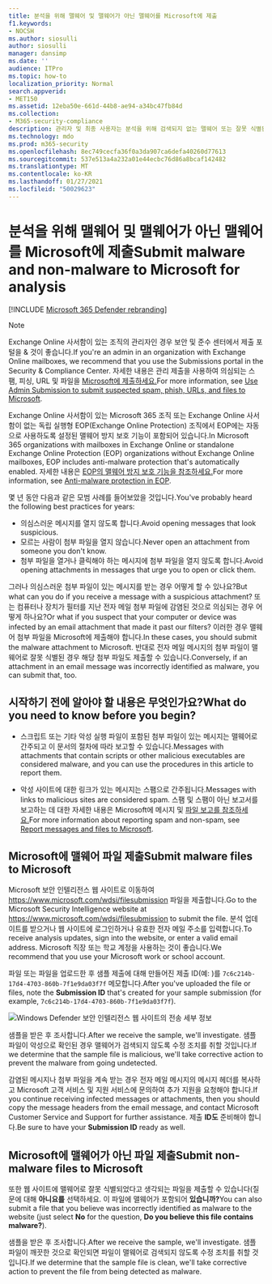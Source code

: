 ```yaml
---
title: 분석을 위해 맬웨어 및 맬웨어가 아닌 맬웨어를 Microsoft에 제출
f1.keywords:
- NOCSH
ms.author: siosulli
author: siosulli
manager: dansimp
ms.date: ''
audience: ITPro
ms.topic: how-to
localization_priority: Normal
search.appverid:
- MET150
ms.assetid: 12eba50e-661d-44b8-ae94-a34bc47fb84d
ms.collection:
- M365-security-compliance
description: 관리자 및 최종 사용자는 분석을 위해 검색되지 없는 맬웨어 또는 잘못 식별된 맬웨어 첨부 파일을 Microsoft에 제출하는 방법을 배울 수 있습니다.
ms.technology: mdo
ms.prod: m365-security
ms.openlocfilehash: 8ec749cecfa36f0a3da907ca6defa40260d77613
ms.sourcegitcommit: 537e513a4a232a01e44ecbc76d86a8bcaf142482
ms.translationtype: MT
ms.contentlocale: ko-KR
ms.lasthandoff: 01/27/2021
ms.locfileid: "50029623"
---
```

# <a name="submit-malware-and-non-malware-to-microsoft-for-analysis"></a><span data-ttu-id="07d66-103">분석을 위해 맬웨어 및 맬웨어가 아닌 맬웨어를 Microsoft에 제출</span><span class="sxs-lookup"><span data-stu-id="07d66-103">Submit malware and non-malware to Microsoft for analysis</span></span>

[!INCLUDE [Microsoft 365 Defender rebranding](../includes/microsoft-defender-for-office.md)]


> [!NOTE]
> <span data-ttu-id="07d66-104">Exchange Online 사서함이 있는 조직의 관리자인 경우 보안 및 준수 센터에서 제출 포털을 & 것이 좋습니다.</span><span class="sxs-lookup"><span data-stu-id="07d66-104">If you're an admin in an organization with Exchange Online mailboxes, we recommend that you use the Submissions portal in the Security & Compliance Center.</span></span> <span data-ttu-id="07d66-105">자세한 내용은 관리 제출을 사용하여 의심되는 스팸, 피싱, URL 및 파일을 [Microsoft에 제출하세요.](admin-submission.md)</span><span class="sxs-lookup"><span data-stu-id="07d66-105">For more information, see [Use Admin Submission to submit suspected spam, phish, URLs, and files to Microsoft](admin-submission.md).</span></span>

<span data-ttu-id="07d66-106">Exchange Online 사서함이 있는 Microsoft 365 조직 또는 Exchange Online 사서함이 없는 독립 실행형 EOP(Exchange Online Protection) 조직에서 EOP에는 자동으로 사용하도록 설정된 맬웨어 방지 보호 기능이 포함되어 있습니다.</span><span class="sxs-lookup"><span data-stu-id="07d66-106">In Microsoft 365 organizations with mailboxes in Exchange Online or standalone Exchange Online Protection (EOP) organizations without Exchange Online mailboxes, EOP includes anti-malware protection that's automatically enabled.</span></span> <span data-ttu-id="07d66-107">자세한 내용은 [EOP의 맬웨어 방지 보호 기능을 참조하세요.](anti-malware-protection.md)</span><span class="sxs-lookup"><span data-stu-id="07d66-107">For more information, see [Anti-malware protection in EOP](anti-malware-protection.md).</span></span>

<span data-ttu-id="07d66-108">몇 년 동안 다음과 같은 모범 사례를 들어보았을 것입니다.</span><span class="sxs-lookup"><span data-stu-id="07d66-108">You've probably heard the following best practices for years:</span></span>

- <span data-ttu-id="07d66-109">의심스러운 메시지를 열지 않도록 합니다.</span><span class="sxs-lookup"><span data-stu-id="07d66-109">Avoid opening messages that look suspicious.</span></span>
- <span data-ttu-id="07d66-110">모르는 사람이 첨부 파일을 열지 않습니다.</span><span class="sxs-lookup"><span data-stu-id="07d66-110">Never open an attachment from someone you don't know.</span></span>
- <span data-ttu-id="07d66-111">첨부 파일을 열거나 클릭해야 하는 메시지에 첨부 파일을 열지 않도록 합니다.</span><span class="sxs-lookup"><span data-stu-id="07d66-111">Avoid opening attachments in messages that urge you to open or click them.</span></span>

<span data-ttu-id="07d66-112">그러나 의심스러운 첨부 파일이 있는 메시지를 받는 경우 어떻게 할 수 있나요?</span><span class="sxs-lookup"><span data-stu-id="07d66-112">But what can you do if you receive a message with a suspicious attachment?</span></span> <span data-ttu-id="07d66-113">또는 컴퓨터나 장치가 필터를 지난 전자 메일 첨부 파일에 감염된 것으로 의심되는 경우 어떻게 하나요?</span><span class="sxs-lookup"><span data-stu-id="07d66-113">Or what if you suspect that your computer or device was infected by an email attachment that made it past our filters?</span></span> <span data-ttu-id="07d66-114">이러한 경우 맬웨어 첨부 파일을 Microsoft에 제출해야 합니다.</span><span class="sxs-lookup"><span data-stu-id="07d66-114">In these cases, you should submit the malware attachment to Microsoft.</span></span> <span data-ttu-id="07d66-115">반대로 전자 메일 메시지의 첨부 파일이 맬웨어로 잘못 식별된 경우 해당 첨부 파일도 제출할 수 있습니다.</span><span class="sxs-lookup"><span data-stu-id="07d66-115">Conversely, if an attachment in an email message was incorrectly identified as malware, you can submit that, too.</span></span>

## <a name="what-do-you-need-to-know-before-you-begin"></a><span data-ttu-id="07d66-116">시작하기 전에 알아야 할 내용은 무엇인가요?</span><span class="sxs-lookup"><span data-stu-id="07d66-116">What do you need to know before you begin?</span></span>

- <span data-ttu-id="07d66-117">스크립트 또는 기타 악성 실행 파일이 포함된 첨부 파일이 있는 메시지는 맬웨어로 간주되고 이 문서의 절차에 따라 보고할 수 있습니다.</span><span class="sxs-lookup"><span data-stu-id="07d66-117">Messages with attachments that contain scripts or other malicious executables are considered malware, and you can use the procedures in this article to report them.</span></span>

- <span data-ttu-id="07d66-118">악성 사이트에 대한 링크가 있는 메시지는 스팸으로 간주됩니다.</span><span class="sxs-lookup"><span data-stu-id="07d66-118">Messages with links to malicious sites are considered spam.</span></span> <span data-ttu-id="07d66-119">스팸 및 스팸이 아닌 보고서를 보고하는 데 대한 자세한 내용은 Microsoft에 메시지 및 [파일 보고를 참조하세요.](report-junk-email-messages-to-microsoft.md)</span><span class="sxs-lookup"><span data-stu-id="07d66-119">For more information about reporting spam and non-spam, see [Report messages and files to Microsoft](report-junk-email-messages-to-microsoft.md).</span></span>

## <a name="submit-malware-files-to-microsoft"></a><span data-ttu-id="07d66-120">Microsoft에 맬웨어 파일 제출</span><span class="sxs-lookup"><span data-stu-id="07d66-120">Submit malware files to Microsoft</span></span>

<span data-ttu-id="07d66-121">Microsoft 보안 인텔리전스 웹 사이트로 이동하여 <https://www.microsoft.com/wdsi/filesubmission> 파일을 제출합니다.</span><span class="sxs-lookup"><span data-stu-id="07d66-121">Go to the Microsoft Security Intelligence website at <https://www.microsoft.com/wdsi/filesubmission> to submit the file.</span></span> <span data-ttu-id="07d66-122">분석 업데이트를 받으거나 웹 사이트에 로그인하거나 유효한 전자 메일 주소를 입력합니다.</span><span class="sxs-lookup"><span data-stu-id="07d66-122">To receive analysis updates, sign into the website, or enter a valid email address.</span></span> <span data-ttu-id="07d66-123">Microsoft 직장 또는 학교 계정을 사용하는 것이 좋습니다.</span><span class="sxs-lookup"><span data-stu-id="07d66-123">We recommend that you use your Microsoft work or school account.</span></span>

<span data-ttu-id="07d66-124">파일 또는 파일을 업로드한 후 샘플  제출에 대해 만들어진 제출 ID(예: )를 `7c6c214b-17d4-4703-860b-7f1e9da03f7f` 메모합니다.</span><span class="sxs-lookup"><span data-stu-id="07d66-124">After you've uploaded the file or files, note the **Submission ID** that's created for your sample submission (for example, `7c6c214b-17d4-4703-860b-7f1e9da03f7f`).</span></span>

![Windows Defender 보안 인텔리전스 웹 사이트의 전송 세부 정보](../../media/EOP-Malware-Protection-Center.png)

<span data-ttu-id="07d66-126">샘플을 받은 후 조사합니다.</span><span class="sxs-lookup"><span data-stu-id="07d66-126">After we receive the sample, we'll investigate.</span></span> <span data-ttu-id="07d66-127">샘플 파일이 악성으로 확인된 경우 맬웨어가 검색되지 않도록 수정 조치를 취할 것입니다.</span><span class="sxs-lookup"><span data-stu-id="07d66-127">If we determine that the sample file is malicious, we'll take corrective action to prevent the malware from going undetected.</span></span>

<span data-ttu-id="07d66-128">감염된 메시지나 첨부 파일을 계속 받는 경우 전자 메일 메시지의 메시지 헤더를 복사하고 Microsoft 고객 서비스 및 지원 서비스에 문의하여 추가 지원을 요청해야 합니다.</span><span class="sxs-lookup"><span data-stu-id="07d66-128">If you continue receiving infected messages or attachments, then you should copy the message headers from the email message, and contact Microsoft Customer Service and Support for further assistance.</span></span> <span data-ttu-id="07d66-129">제출 **ID도** 준비해야 합니다.</span><span class="sxs-lookup"><span data-stu-id="07d66-129">Be sure to have your **Submission ID** ready as well.</span></span>

## <a name="submit-non-malware-files-to-microsoft"></a><span data-ttu-id="07d66-130">Microsoft에 맬웨어가 아닌 파일 제출</span><span class="sxs-lookup"><span data-stu-id="07d66-130">Submit non-malware files to Microsoft</span></span>

<span data-ttu-id="07d66-131">또한 웹 사이트에 맬웨어로 잘못 식별되었다고 생각되는 파일을 제출할 수 있습니다(질문에 대해 **아니요를** 선택하세요. 이 파일에 맬웨어가 포함되어 **있습니까?**</span><span class="sxs-lookup"><span data-stu-id="07d66-131">You can also submit a file that you believe was incorrectly identified as malware to the website (just select **No** for the question, **Do you believe this file contains malware?**).</span></span>

<span data-ttu-id="07d66-132">샘플을 받은 후 조사합니다.</span><span class="sxs-lookup"><span data-stu-id="07d66-132">After we receive the sample, we'll investigate.</span></span> <span data-ttu-id="07d66-133">샘플 파일이 깨끗한 것으로 확인되면 파일이 맬웨어로 검색되지 않도록 수정 조치를 취할 것입니다.</span><span class="sxs-lookup"><span data-stu-id="07d66-133">If we determine that the sample file is clean, we'll take corrective action to prevent the file from being detected as malware.</span></span>

